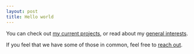 ```yaml
---
layout: post
title: Hello world
---
```


You can check out [my current projects](/projects), or read about my [general interests](/about).

If you feel that we have some of those in common, feel free to [reach out](/contact).
